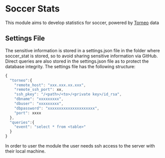 # Soccer Stats

This module aims to develop statistics for soccer, powered by [Torneo](www.torneo.ca) data

## Settings File

The sensitive information is stored in a settings.json file in the folder where soccer_stat is stored, so to avoid sharing sensitive information via GitHub. Direct queries are also stored in the settings.json file as to protect the database integrity.
The settings file has the following structure:

```javascript
{
  "torneo":{
    "remote_host": "xxx.xxx.xx.xxx",
    "remote_ssh_port": xx,
    "ssh_pkey": "/<path>/<to>/<private key>/id_rsa",
    "dbname": "xxxxxxxxx",
    "dbuser": "xxxxxxxxx",
    "dbpassword": "xxxxxxxxxxxxxxxxxxxxx",
    "port": xxxx
  },
  "queries":{
    "event": "select * from <table>"
  }
}
```

In order to user the module the user needs ssh access to the server with their local machine.
